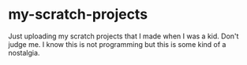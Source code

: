 # my-scratch-projects
Just uploading my scratch projects that I made when I was a kid. Don't judge me. I know this is not programming but this is some kind of a nostalgia.
